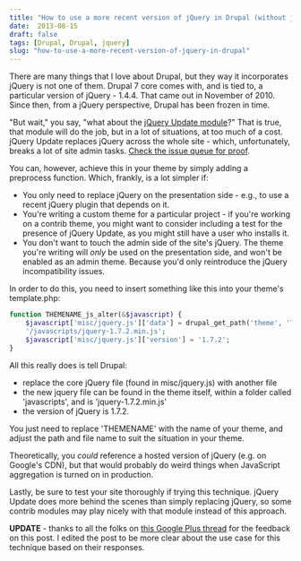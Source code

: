 ```yaml
---
title: "How to use a more recent version of jQuery in Drupal (without jQuery Update)"
date:  2013-08-15
draft: false
tags: [Drupal, Drupal, jquery]
slug: "how-to-use-a-more-recent-version-of-jquery-in-drupal"
---
```


There are many things that I love about Drupal, but they way it incorporates jQuery is not one of them. Drupal 7 core comes with, and is tied to, a particular version of jQuery - 1.4.4. That came out in November of 2010. Since then, from a jQuery perspective, Drupal has been frozen in time.

"But wait," you say, "what about the [jQuery Update module](https://drupal.org/project/jquery_update)?" That is true, that module will do the job, but in a lot of situations, at too much of a cost. jQuery Update replaces jQuery across the whole site - which, unfortunately, breaks a lot of site admin tasks. [Check the issue queue for proof](https://drupal.org/project/issues/jquery_update?categories=All).

You can, however, achieve this in your theme by simply adding a preprocess function. Which, frankly, is a lot simpler if:

- You only need to replace jQuery on the presentation side - e.g., to use a recent jQuery plugin that depends on it.
- You're writing a custom theme for a particular project - if you're working on a contrib theme, you might want to consider including a test for the presence of jQuery Update, as you might still have a user who installs it.
- You don't want to touch the admin side of the site's jQuery. The theme you're writing will _only_ be used on the presentation side, and won't be enabled as an admin theme. Because you'd only reintroduce the jQuery incompatibility issues.

In order to do this, you need to insert something like this into your theme's template.php:

```php
function THEMENAME_js_alter(&$javascript) {
    $javascript['misc/jquery.js']['data'] = drupal_get_path('theme', 'THEMENAME') .
    '/javascripts/jquery-1.7.2.min.js';
    $javascript['misc/jquery.js']['version'] = '1.7.2';
}
```

All this really does is tell Drupal:

- replace the core jQuery file (found in misc/jquery.js) with another file
- the new jquery file can be found in the theme itself, within a folder called 'javascripts', and is 'jquery-1.7.2.min.js'
- the version of jQuery is 1.7.2.

You just need to replace 'THEMENAME' with the name of your theme, and adjust the path and file name to suit the situation in your theme.

Theoretically, you _could_ reference a hosted version of jQuery (e.g. on Google's CDN), but that would probably do weird things when JavaScript aggregation is turned on in production.

Lastly, be sure to test your site thoroughly if trying this technique. jQuery Update does more behind the scenes than simply replacing jQuery, so some contrib modules may play nicely with that module instead of this approach.

**UPDATE** - thanks to all the folks on [this Google Plus thread](https://plus.google.com/u/0/110338197829971889192/posts/Fhuu6H1nkLn) for the feedback on this post. I edited the post to be more clear about the use case for this technique based on their responses.
